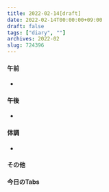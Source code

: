 ```yaml
---
title: 2022-02-14[draft]
date: 2022-02-14T00:00:00+09:00
draft: false
tags: ["diary", ""]
archives: 2022-02
slug: 724396
---
```

#### 午前
- 
#### 午後
- 
#### 体調
- 
#### その他
#### 今日のTabs